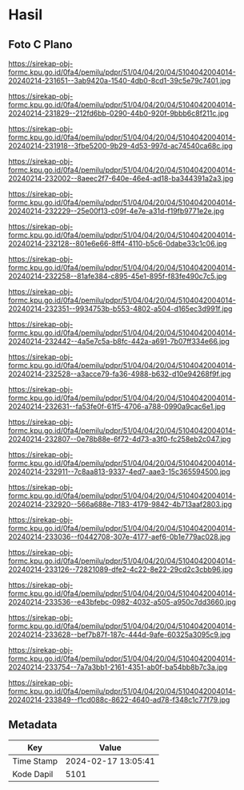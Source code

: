 # Hasil

## Foto C Plano

https://sirekap-obj-formc.kpu.go.id/0fa4/pemilu/pdpr/51/04/04/20/04/5104042004014-20240214-231651--3ab9420a-1540-4db0-8cd1-39c5e79c7401.jpg

https://sirekap-obj-formc.kpu.go.id/0fa4/pemilu/pdpr/51/04/04/20/04/5104042004014-20240214-231829--212fd6bb-0290-44b0-920f-9bbb6c8f211c.jpg

https://sirekap-obj-formc.kpu.go.id/0fa4/pemilu/pdpr/51/04/04/20/04/5104042004014-20240214-231918--3fbe5200-9b29-4d53-997d-ac74540ca68c.jpg

https://sirekap-obj-formc.kpu.go.id/0fa4/pemilu/pdpr/51/04/04/20/04/5104042004014-20240214-232002--8aeec2f7-640e-46e4-ad18-ba344391a2a3.jpg

https://sirekap-obj-formc.kpu.go.id/0fa4/pemilu/pdpr/51/04/04/20/04/5104042004014-20240214-232229--25e00f13-c09f-4e7e-a31d-f19fb9771e2e.jpg

https://sirekap-obj-formc.kpu.go.id/0fa4/pemilu/pdpr/51/04/04/20/04/5104042004014-20240214-232128--801e6e66-8ff4-4110-b5c6-0dabe33c1c06.jpg

https://sirekap-obj-formc.kpu.go.id/0fa4/pemilu/pdpr/51/04/04/20/04/5104042004014-20240214-232258--81afe384-c895-45e1-895f-f83fe490c7c5.jpg

https://sirekap-obj-formc.kpu.go.id/0fa4/pemilu/pdpr/51/04/04/20/04/5104042004014-20240214-232351--9934753b-b553-4802-a504-d165ec3d991f.jpg

https://sirekap-obj-formc.kpu.go.id/0fa4/pemilu/pdpr/51/04/04/20/04/5104042004014-20240214-232442--4a5e7c5a-b8fc-442a-a691-7b07ff334e66.jpg

https://sirekap-obj-formc.kpu.go.id/0fa4/pemilu/pdpr/51/04/04/20/04/5104042004014-20240214-232528--a3acce79-fa36-4988-b632-d10e94268f9f.jpg

https://sirekap-obj-formc.kpu.go.id/0fa4/pemilu/pdpr/51/04/04/20/04/5104042004014-20240214-232631--fa53fe0f-61f5-4706-a788-0990a9cac6e1.jpg

https://sirekap-obj-formc.kpu.go.id/0fa4/pemilu/pdpr/51/04/04/20/04/5104042004014-20240214-232807--0e78b88e-6f72-4d73-a3f0-fc258eb2c047.jpg

https://sirekap-obj-formc.kpu.go.id/0fa4/pemilu/pdpr/51/04/04/20/04/5104042004014-20240214-232911--7c8aa813-9337-4ed7-aae3-15c365594500.jpg

https://sirekap-obj-formc.kpu.go.id/0fa4/pemilu/pdpr/51/04/04/20/04/5104042004014-20240214-232920--566a688e-7183-4179-9842-4b713aaf2803.jpg

https://sirekap-obj-formc.kpu.go.id/0fa4/pemilu/pdpr/51/04/04/20/04/5104042004014-20240214-233036--f0442708-307e-4177-aef6-0b1e779ac028.jpg

https://sirekap-obj-formc.kpu.go.id/0fa4/pemilu/pdpr/51/04/04/20/04/5104042004014-20240214-233126--72821089-dfe2-4c22-8e22-29cd2c3cbb96.jpg

https://sirekap-obj-formc.kpu.go.id/0fa4/pemilu/pdpr/51/04/04/20/04/5104042004014-20240214-233536--e43bfebc-0982-4032-a505-a950c7dd3660.jpg

https://sirekap-obj-formc.kpu.go.id/0fa4/pemilu/pdpr/51/04/04/20/04/5104042004014-20240214-233628--bef7b87f-187c-444d-9afe-60325a3095c9.jpg

https://sirekap-obj-formc.kpu.go.id/0fa4/pemilu/pdpr/51/04/04/20/04/5104042004014-20240214-233754--7a7a3bb1-2161-4351-ab0f-ba54bb8b7c3a.jpg

https://sirekap-obj-formc.kpu.go.id/0fa4/pemilu/pdpr/51/04/04/20/04/5104042004014-20240214-233849--f1cd088c-8622-4640-ad78-f348c1c77f79.jpg


## Metadata

| Key        | Value               |
| ---------- | ------------------- |
| Time Stamp | 2024-02-17 13:05:41 |
| Kode Dapil | 5101                |



